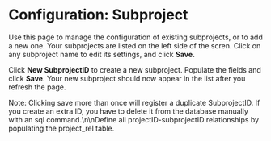 # Configuration: Subproject

Use this page to manage the configuration of existing subprojects, or to add a new one. Your subprojects are listed on the left side of the scren. Click on any subproject name to edit its settings, and click **Save.**

Click **New SubprojectID** to create a new subproject. Populate the fields and click **Save**. Your new subproject should now appear in the list after you refresh the page.

Note: Clicking save more than once will register a duplicate SubprojectID.  If you create an extra ID, you have to delete it from the database manually with an sql command.\n\nDefine all projectID-subprojectID relationships by populating the project_rel table.
